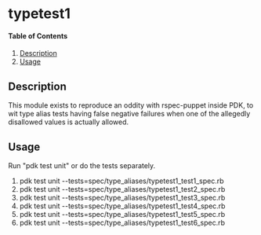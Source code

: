 # typetest1

#### Table of Contents

1. [Description](#description)
2. [Usage](#usage)

## Description

This module exists to reproduce an oddity with rspec-puppet inside PDK, to wit type alias tests having false negative failures when one of the allegedly disallowed values is actually allowed.

## Usage

Run "pdk test unit" or do the tests separately.

1. pdk test unit --tests=spec/type_aliases/typetest1_test1_spec.rb
2. pdk test unit --tests=spec/type_aliases/typetest1_test2_spec.rb
3. pdk test unit --tests=spec/type_aliases/typetest1_test3_spec.rb
4. pdk test unit --tests=spec/type_aliases/typetest1_test4_spec.rb
5. pdk test unit --tests=spec/type_aliases/typetest1_test5_spec.rb
6. pdk test unit --tests=spec/type_aliases/typetest1_test6_spec.rb

